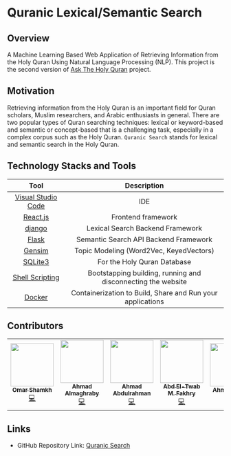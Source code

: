 # Quranic Lexical/Semantic Search

## Overview
A Machine Learning Based Web Application of Retrieving Information from the Holy Quran Using Natural Language Processing (NLP). This project is the second version of [Ask The Holy Quran]() project. 

## Motivation
Retrieving information from the Holy Quran is an important field for Quran scholars, Muslim researchers, and Arabic enthusiasts in general.
There are two popular types of Quran searching techniques: lexical or keyword-based and semantic or concept-based that is a challenging task, especially in a complex corpus such as the Holy Quran.
`Quranic Search` stands for lexical and semantic search in the Holy Quran.

## Technology Stacks and Tools
| Tool                                                 | Description                                                  |
|:----------------------------------------------------:|:------------------------------------------------------------:|
| [Visual Studio Code](https://code.visualstudio.com/) | IDE                                                          |
| [React.js](https://reactjs.org/)                     | Frontend framework                                           |
| [django](https://www.djangoproject.com/)             | Lexical Search Backend Framework                             |
| [Flask](https://flask.palletsprojects.com/en/2.1.x/) | Semantic Search API Backend Framework                        |
| [Gensim](https://radimrehurek.com/gensim/)           | Topic Modeling (Word2Vec, KeyedVectors)                      |
| [SQLite3](https://www.sqlite.org/)                   | For the Holy Quran Database                                  |
| [Shell Scripting](https://www.shellscript.sh/)       | Bootstapping building, running and disconnecting the website |
| [Docker](https://www.docker.com/)                    | Containerization to Build, Share and Run your applications   |

## Contributors

<!-- ALL-CONTRIBUTORS-LIST: Do not remove or modify this section, unless you are a contributor -->
<table>
  <tr>
    <td align="center"><a href="https://github.com/OmarShamkh"><img src="https://avatars.githubusercontent.com/u/44472968?v=4?s=100" width="100px;" alt=""/><br /><sub><b>Omar Shamkh</b></sub></a><br /><a href="https://github.com/ahr9n/quranic-search-v2/commits?author=OmarShamkh">💻</a></td>
    <td align="center"><a href="https://github.com/mograby3500"><img src="https://avatars.githubusercontent.com/u/25778262?v=4?s=100" width="100px;" alt=""/><br /><sub><b>Ahmad Almaghraby</b></sub></a><br /><a href="https://github.com/ahr9n/quranic-search-v2/commits?author=mograby3500">💻</a></td>
    <td align="center"><a href="https://github.com/ahr9n"><img src="https://avatars.githubusercontent.com/u/52632898?v=4?s=100" width="100px;" alt=""/><br /><sub><b>Ahmad Abdulrahman</b></sub></a><br /><a href="https://github.com/ahr9n/quranic-search-v2/commits?author=ahr9n">💻</a></td>
    <td align="center"><a href="https://github.com/AbdeltwabMF"><img src="https://avatars.githubusercontent.com/u/55063723?v=4?s=100" width="100px;" alt=""/><br /><sub><b>Abd El-Twab M. Fakhry</b></sub></a><br /><a href="https://github.com/ahr9n/quranic-search-v2/commits?author=AbdeltwabMF">💻</a></td>
    <td align="center"><a href="https://github.com/ahmadateya"><img src="https://avatars.githubusercontent.com/u/32394857?v=4?s=100" width="100px;" alt=""/><br /><sub><b>Ahmad Ateya</b></sub></a><br /><a href="https://github.com/ahr9n/quranic-search-v2/commits?author=ahmedateya">💻</a></td>
  </tr>
</table>

## Links
- GitHub Repository Link: [Quranic Search](https://github.com/ahr9n/quranic-search-v2/)
